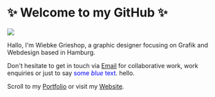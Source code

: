 <p align="center"> 
  
  # ✨ Welcome to my GitHub ✨
  <img src="https://media.giphy.com/media/3oEduPYHQCqxnwGeQw/giphy.gif" /> 

 </p>









Hallo, I'm Wiebke Grieshop, a graphic designer focusing on Grafik and Webdesign based in Hamburg.

Don't hesitate to get in touch via [Email](mailto:hallo@wiebkegrieshop.com) for collaborative work, work enquiries or just to say <span style="color:blue">some *blue* text</span>. hello. 

Scroll to my [Portfolio](https://wiebkegrieshop.com/portfolio.pdf) or visit my [Website](https://wiebkegrieshop.com/).

